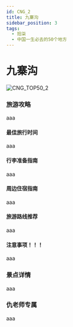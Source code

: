 ```yaml
---
id: CNG_2
title: 九寨沟
sidebar_position: 3
tags:
  - 拾柒
  - 中国一生必去的50个地方
---
```


# 九寨沟

![CNG\_TOP50\_2](https://github.com/AzraelQAQ/my-docusaurus-site/blob/master/img/love/CNG\_TOP50/2.png)

### 旅游攻略

aaa

#### 最佳旅行时间

aaa

#### 行李准备指南

aaa

#### 周边住宿指南

aaa

#### 旅游路线推荐

aaa

#### 注意事项！！！

aaa

### 景点详情

aaa

### 仇老师专属

aaa
